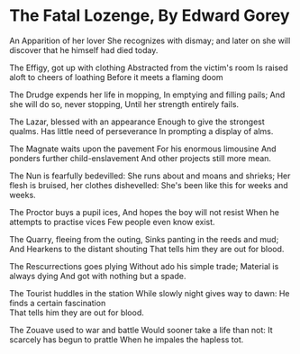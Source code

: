 # The Fatal Lozenge, By Edward Gorey

An Apparition of her lover She recognizes with dismay;
and later on she will discover that he himself had died today.

The Effigy, got up with clothing 
Abstracted from the victim's room
Is raised aloft to cheers of loathing 
Before it meets a flaming doom

The Drudge expends her life in mopping,
In emptying and filling pails; 
And she will do so, never stopping,
Until her strength entirely fails.

The Lazar, blessed with an appearance
Enough to give the strongest qualms.
Has little need of perseverance
In prompting a display of alms.

The Magnate waits upon the pavement
For his enormous limousine
And ponders further child-enslavement
And other projects still more mean. 

The Nun is fearfully bedevilled:
She runs about and moans and shrieks;
Her flesh is bruised, her clothes dishevelled:
She's been like this for weeks and weeks.  

The Proctor buys a pupil ices,
  And hopes the boy will not resist
When he attempts to practise vices
  Few people even know exist.  

The Quarry, fleeing from the outing,
  Sinks panting in the reeds and mud;
And Hearkens to the distant shouting
  That tells him they are out for blood.
  
The Rescurrections goes plying
  Without ado his simple trade;
Material is always dying
  And got with nothing but a spade.
  
  
The Tourist huddles in the station
While slowly night gives way to dawn:
He finds a certain fascination  
  That tells him they are out for blood.  
  



The Zouave used to war and battle
Would sooner take a life than not:
It scarcely has begun to prattle
When he impales the hapless tot.

